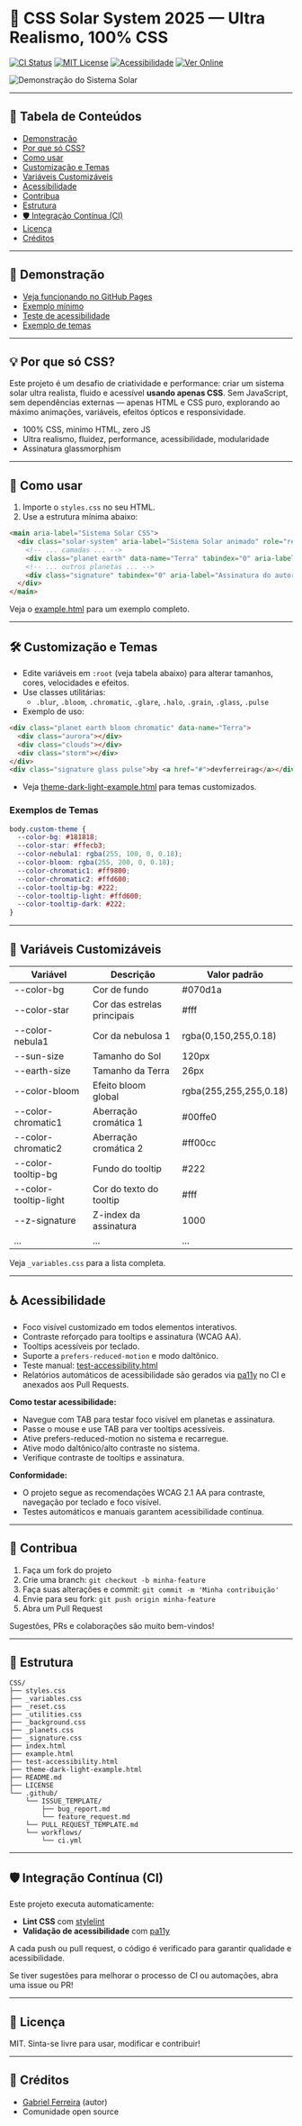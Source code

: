 # 🌌 CSS Solar System 2025 — Ultra Realismo, 100% CSS

[![CI Status](https://github.com/FuturoDevJunior/CSS/actions/workflows/ci.yml/badge.svg)](.github/workflows/ci.yml)
[![MIT License](https://img.shields.io/badge/license-MIT-green.svg)](LICENSE)
[![Acessibilidade](https://img.shields.io/badge/acessibilidade-WCAG%20AA-blue)](#acessibilidade)
[![Ver Online](https://img.shields.io/badge/Ver%20Online-GitHub%20Pages-blue?logo=github)](https://futurodevjunior.github.io/CSS/)

<!-- Palavras-chave para SEO -->

<!-- keywords: CSS, Sistema Solar, Acessibilidade, WCAG, Solar System, CSS Only, Planetas, Animação, Responsivo, Open Source, FuturoDevJunior -->

![Demonstração do Sistema Solar](css.png)

---

## 📑 Tabela de Conteúdos

- [Demonstração](#demonstração)
- [Por que só CSS?](#por-que-só-css)
- [Como usar](#como-usar)
- [Customização e Temas](#customização-e-temas)
- [Variáveis Customizáveis](#variaveis-customizaveis)
- [Acessibilidade](#acessibilidade)
- [Contribua](#contribua)
- [Estrutura](#estrutura)
- [🛡️ Integração Contínua (CI)](#🛡️-integração-contínua-ci)
- [Licença](#licença)
- [Créditos](#créditos)

---

## 🚀 Demonstração

- [Veja funcionando no GitHub Pages](https://futurodevjunior.github.io/CSS/)
- [Exemplo mínimo](example.html)
- [Teste de acessibilidade](test-accessibility.html)
- [Exemplo de temas](theme-dark-light-example.html)

---

## 💡 Por que só CSS?

Este projeto é um desafio de criatividade e performance: criar um sistema solar ultra realista, fluido e acessível **usando apenas CSS**. Sem JavaScript, sem dependências externas — apenas HTML e CSS puro, explorando ao máximo animações, variáveis, efeitos ópticos e responsividade.

- 100% CSS, mínimo HTML, zero JS
- Ultra realismo, fluidez, performance, acessibilidade, modularidade
- Assinatura glassmorphism

---

## 🎨 Como usar

1. Importe o `styles.css` no seu HTML.
2. Use a estrutura mínima abaixo:

```html
<main aria-label="Sistema Solar CSS">
  <div class="solar-system" aria-label="Sistema Solar animado" role="region">
    <!-- ... camadas ... -->
    <div class="planet earth" data-name="Terra" tabindex="0" aria-label="Terra"></div>
    <!-- ... outros planetas ... -->
    <div class="signature" tabindex="0" aria-label="Assinatura do autor">by <a href="#">devferreirag</a></div>
  </div>
</main>
```

Veja o [example.html](example.html) para um exemplo completo.

---

## 🛠️ Customização e Temas

- Edite variáveis em `:root` (veja tabela abaixo) para alterar tamanhos, cores, velocidades e efeitos.
- Use classes utilitárias:
  - `.blur`, `.bloom`, `.chromatic`, `.glare`, `.halo`, `.grain`, `.glass`, `.pulse`
- Exemplo de uso:

```html
<div class="planet earth bloom chromatic" data-name="Terra">
  <div class="aurora"></div>
  <div class="clouds"></div>
  <div class="storm"></div>
</div>
<div class="signature glass pulse">by <a href="#">devferreirag</a></div>
```

- Veja [theme-dark-light-example.html](theme-dark-light-example.html) para temas customizados.

### Exemplos de Temas

```css
body.custom-theme {
  --color-bg: #181818;
  --color-star: #ffecb3;
  --color-nebula1: rgba(255, 100, 0, 0.18);
  --color-bloom: rgba(255, 200, 0, 0.18);
  --color-chromatic1: #ff9800;
  --color-chromatic2: #ffd600;
  --color-tooltip-bg: #222;
  --color-tooltip-light: #ffd600;
  --color-tooltip-dark: #222;
}
```

---

## 🔧 Variáveis Customizáveis

| Variável             | Descrição                 | Valor padrão          |
| --------------------- | --------------------------- | ---------------------- |
| --color-bg            | Cor de fundo                | #070d1a                |
| --color-star          | Cor das estrelas principais | #fff                   |
| --color-nebula1       | Cor da nebulosa 1           | rgba(0,150,255,0.18)   |
| --sun-size            | Tamanho do Sol              | 120px                  |
| --earth-size          | Tamanho da Terra            | 26px                   |
| --color-bloom         | Efeito bloom global         | rgba(255,255,255,0.18) |
| --color-chromatic1    | Aberração cromática 1    | #00ffe0                |
| --color-chromatic2    | Aberração cromática 2    | #ff00cc                |
| --color-tooltip-bg    | Fundo do tooltip            | #222                   |
| --color-tooltip-light | Cor do texto do tooltip     | #fff                   |
| --z-signature         | Z-index da assinatura       | 1000                   |
| ...                   | ...                         | ...                    |

Veja `_variables.css` para a lista completa.

---

## ♿ Acessibilidade

- Foco visível customizado em todos elementos interativos.
- Contraste reforçado para tooltips e assinatura (WCAG AA).
- Tooltips acessíveis por teclado.
- Suporte a `prefers-reduced-motion` e modo daltônico.
- Teste manual: [test-accessibility.html](test-accessibility.html)
- Relatórios automáticos de acessibilidade são gerados via [pa11y](https://pa11y.org/) no CI e anexados aos Pull Requests.

**Como testar acessibilidade:**

- Navegue com TAB para testar foco visível em planetas e assinatura.
- Passe o mouse e use TAB para ver tooltips acessíveis.
- Ative prefers-reduced-motion no sistema e recarregue.
- Ative modo daltônico/alto contraste no sistema.
- Verifique contraste de tooltips e assinatura.

**Conformidade:**

- O projeto segue as recomendações WCAG 2.1 AA para contraste, navegação por teclado e foco visível.
- Testes automáticos e manuais garantem acessibilidade contínua.

---

## 🤝 Contribua

1. Faça um fork do projeto
2. Crie uma branch: `git checkout -b minha-feature`
3. Faça suas alterações e commit: `git commit -m 'Minha contribuição'`
4. Envie para seu fork: `git push origin minha-feature`
5. Abra um Pull Request

Sugestões, PRs e colaborações são muito bem-vindos!

---

## 📂 Estrutura

```
CSS/
├── styles.css
├── _variables.css
├── _reset.css
├── _utilities.css
├── _background.css
├── _planets.css
├── _signature.css
├── index.html
├── example.html
├── test-accessibility.html
├── theme-dark-light-example.html
├── README.md
├── LICENSE
└── .github/
    └── ISSUE_TEMPLATE/
        ├── bug_report.md
        └── feature_request.md
    └── PULL_REQUEST_TEMPLATE.md
    └── workflows/
        └── ci.yml
```

---

## 🛡️ Integração Contínua (CI)

Este projeto executa automaticamente:

- **Lint CSS** com [stylelint](https://stylelint.io/)
- **Validação de acessibilidade** com [pa11y](https://pa11y.org/)

A cada push ou pull request, o código é verificado para garantir qualidade e acessibilidade.

Se tiver sugestões para melhorar o processo de CI ou automações, abra uma issue ou PR!

---

## 📝 Licença

MIT. Sinta-se livre para usar, modificar e contribuir!

---

## 🙏 Créditos

- [Gabriel Ferreira](https://linkedin.com/in/devferreirag) (autor)
- Comunidade open source

